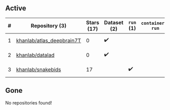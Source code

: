 ## Active
| # | Repository (3) | Stars (17) | Dataset (2) | `run` (1) | `containers-run` | Last Modified |
| --- | --- | --- | --- | --- | --- | --- |
| 1 | [khanlab/atlas_deepbrain7T](https://github.com/khanlab/atlas_deepbrain7T) | 0 | :heavy_check_mark: |  |  | 2018-04-25 12:08:14+00:00 |
| 2 | [khanlab/datalad](https://github.com/khanlab/datalad) | 0 | :heavy_check_mark: |  |  | 2018-04-16 13:16:19+00:00 |
| 3 | [khanlab/snakebids](https://github.com/khanlab/snakebids) | 17 |  | :heavy_check_mark: |  | 2024-07-30 13:47:30+00:00 |

## Gone
No repositories found!
